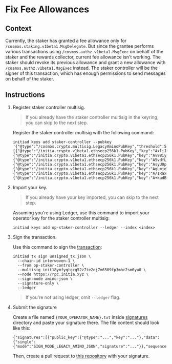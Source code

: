 # Fix Fee Allowances

## Context

Currently, the staker has granted a fee allowance only for `/cosmos.staking.v1beta1.MsgDelegate`.
But since the grantee performs various transactions using `/cosmos.authz.v1beta1.MsgExec` on behalf of the staker and the rewards collector, current fee allowance isn't working.
The staker should revoke its previous allowance and grant a new allowance with `/cosmos.authz.v1beta1.MsgExec` instead.
The staker controller will be the signer of this transaction, which has enough permissions to send messages on behalf of the staker.

## Instructions

1. Register staker controller multisig.

   > If you already have the staker controller multisig in the keyring, you can skip to the next step.

   Register the staker controller multisig with the following command:

   ```shell
   initiad keys add staker-controller --pubkey '{"@type":"/cosmos.crypto.multisig.LegacyAminoPubKey","threshold":5,"public_keys":[{"@type":"/initia.crypto.v1beta1.ethsecp256k1.PubKey","key":"AxliJD9rSZHQP2z2+H3gOHsWAZXFZAP++18rbSzr11P1"},{"@type":"/initia.crypto.v1beta1.ethsecp256k1.PubKey","key":"Av98iyLOQhaJS8Zi11c6tQQ2d0dHwZjkD9KUETXrgdKN"},{"@type":"/initia.crypto.v1beta1.ethsecp256k1.PubKey","key":"A5vdfLNIhAAlSL234o6EjwAwBrUdMIKeD03JIu3u0DKa"},{"@type":"/initia.crypto.v1beta1.ethsecp256k1.PubKey","key":"AsyU0pO3dqZ+58XMlid2yeaZWyt1zG/fUzVw2zS7d8Jx"},{"@type":"/initia.crypto.v1beta1.ethsecp256k1.PubKey","key":"AgLmjeWoCNWF9k293PQd03LtEkmVK+jMDrs1LylKoCs8"},{"@type":"/initia.crypto.v1beta1.ethsecp256k1.PubKey","key":"A/1RaxFo2Hr6DFOxTh0lekU3aGN6T9T3ybj7iS6wMHHQ"},{"@type":"/initia.crypto.v1beta1.ethsecp256k1.PubKey","key":"A+kudBBUM51bSOHions37Y7Gx6+CWL8I1vVtuAFNKRTS"}]}'
   ```

2. Import your key.

   > If you already have your key imported, you can skip to the next step.

   Assuming you're using Ledger, use this command to import your operator key for the staker controller multisig:

   ```shell
   initiad keys add op-staker-controller --ledger --index <index>
   ```

3. Sign the transaction.

   Use this command to sign the [transaction](./unsigned_tx.json):

   ```shell
   initiad tx sign unsigned_tx.json \
     --chain-id interwoven-1 \
     --from op-staker-controller \
     --multisig init18ymfyqtgcg52z7te2ej7m6509fp3mhr2sm6yu0 \
     --node https://rpc.initia.xyz \
     --sign-mode amino-json \
     --signature-only \
     --ledger
   ```

   > If you're not using ledger, omit `--ledger` flag.

4. Submit the signature

   Create a file named `{YOUR_OPERATOR_NAME}.txt` inside [signatures](./signatures/) directory and paste your signature there.
   The file content should look like this:

   ```
   {"signatures":[{"public_key":{"@type":"...","key":"..."},"data":{"single":{"mode":"SIGN_MODE_LEGACY_AMINO_JSON","signature":"..."}},"sequence":"..."}]}
   ```

   Then, create a pull request to [this repository](https://github.com/milkyway-labs/launch) with your signature.
